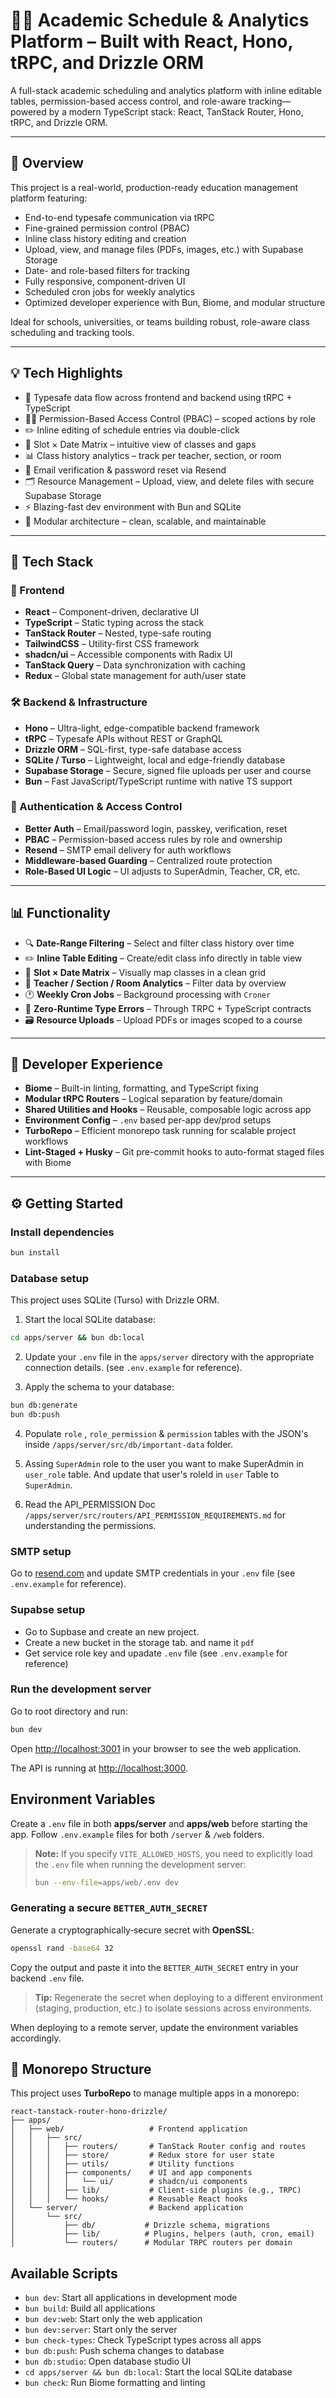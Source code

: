 # 🧑‍🏫 Academic Schedule & Analytics Platform – Built with React, Hono, tRPC, and Drizzle ORM

A full-stack academic scheduling and analytics platform with inline editable tables, permission-based access control, and role-aware tracking—powered by a modern TypeScript stack: React, TanStack Router, Hono, tRPC, and Drizzle ORM.

---

## 🌟 Overview

This project is a real-world, production-ready education management platform featuring:

- End-to-end typesafe communication via tRPC  
- Fine-grained permission control (PBAC)  
- Inline class history editing and creation
- Upload, view, and manage files (PDFs, images, etc.) with Supabase Storage
- Date- and role-based filters for tracking  
- Fully responsive, component-driven UI  
- Scheduled cron jobs for weekly analytics  
- Optimized developer experience with Bun, Biome, and modular structure

Ideal for schools, universities, or teams building robust, role-aware class scheduling and tracking tools.

---

## 💡 Tech Highlights

- 🔄 Typesafe data flow across frontend and backend using tRPC + TypeScript  
- 🧑‍🏫 Permission-Based Access Control (PBAC) – scoped actions by role  
- ✏️ Inline editing of schedule entries via double-click  
- 📅 Slot × Date Matrix – intuitive view of classes and gaps  
- 📊 Class history analytics – track per teacher, section, or room  
- 📨 Email verification & password reset via Resend  
- 🗂️ Resource Management – Upload, view, and delete files with secure Supabase Storage
- ⚡ Blazing-fast dev environment with Bun and SQLite  
- 🧩 Modular architecture – clean, scalable, and maintainable  

---

## 🔧 Tech Stack

### 🧱 Frontend

- **React** – Component-driven, declarative UI  
- **TypeScript** – Static typing across the stack  
- **TanStack Router** – Nested, type-safe routing  
- **TailwindCSS** – Utility-first CSS framework  
- **shadcn/ui** – Accessible components with Radix UI  
- **TanStack Query** – Data synchronization with caching  
- **Redux** – Global state management for auth/user state  

### 🛠 Backend & Infrastructure

- **Hono** – Ultra-light, edge-compatible backend framework  
- **tRPC** – Typesafe APIs without REST or GraphQL  
- **Drizzle ORM** – SQL-first, type-safe database access  
- **SQLite / Turso** – Lightweight, local and edge-friendly database  
- **Supabase Storage** – Secure, signed file uploads per user and course
- **Bun** – Fast JavaScript/TypeScript runtime with native TS support  

### 🔐 Authentication & Access Control

- **Better Auth** – Email/password login, passkey, verification, reset  
- **PBAC** – Permission-based access rules by role and ownership  
- **Resend** – SMTP email delivery for auth workflows  
- **Middleware-based Guarding** – Centralized route protection  
- **Role-Based UI Logic** – UI adjusts to SuperAdmin, Teacher, CR, etc.  

---

## 📊 Functionality

- 🔍 **Date-Range Filtering** – Select and filter class history over time  
- ✏️ **Inline Table Editing** – Create/edit class info directly in table view  
- 🧩 **Slot × Date Matrix** – Visually map classes in a clean grid  
- 🧠 **Teacher / Section / Room Analytics** – Filter data by overview  
- 🕐 **Weekly Cron Jobs** – Background processing with `Croner`  
- 🧼 **Zero-Runtime Type Errors** – Through TRPC + TypeScript contracts  
- 🗃️ **Resource Uploads** – Upload PDFs or images scoped to a course

---

## 🧪 Developer Experience

- **Biome** – Built-in linting, formatting, and TypeScript fixing  
- **Modular tRPC Routers** – Logical separation by feature/domain  
- **Shared Utilities and Hooks** – Reusable, composable logic across app  
- **Environment Config** – `.env` based per-app dev/prod setups  
- **TurboRepo** – Efficient monorepo task running for scalable project workflows  
- **Lint-Staged + Husky** – Git pre-commit hooks to auto-format staged files with Biome  

---

## ⚙️ Getting Started

### Install dependencies

```bash
bun install
```

### Database setup
This project uses SQLite (Turso) with Drizzle ORM.

1. Start the local SQLite database:

```bash
cd apps/server && bun db:local
```

2. Update your `.env` file in the `apps/server` directory with the appropriate connection details. (see `.env.example` for reference).

3. Apply the schema to your database:

```bash
bun db:generate
bun db:push
```
4. Populate `role` , `role_permission` & `permission` tables with the JSON's inside `/apps/server/src/db/important-data` folder. 

5. Assing `SuperAdmin` role to the user you want to make SuperAdmin in `user_role` table. And update that user's roleId in `user` Table to `SuperAdmin`.

6. Read the API_PERMISSION Doc `/apps/server/src/routers/API_PERMISSION_REQUIREMENTS.md` for understanding the permissions.

### SMTP setup
Go to [resend.com](https://resend.com) and update SMTP credentials in your `.env` file (see `.env.example` for reference).

### Supabse setup
- Go to Supbase and create an new project.
- Create a new bucket in the storage tab. and name it `pdf`
- Get service role key and upadate `.env` file (see `.env.example` for reference)

### Run the development server
Go to root directory and run: 
```bash
bun dev
```


Open [http://localhost:3001](http://localhost:3001) in your browser to see the web application.

The API is running at [http://localhost:3000](http://localhost:3000).

## Environment Variables

Create a `.env` file in both **apps/server** and **apps/web** before starting the app. Follow `.env.example` files for both `/server` & `/web` folders.


> **Note:** If you specify `VITE_ALLOWED_HOSTS`, you need to explicitly load the `.env` file when running the development server:
>
> ```bash
> bun --env-file=apps/web/.env dev
> ```

### Generating a secure `BETTER_AUTH_SECRET`

Generate a cryptographically‑secure secret with **OpenSSL**:

```bash
openssl rand -base64 32
```

Copy the output and paste it into the `BETTER_AUTH_SECRET` entry in your backend `.env` file.

> **Tip:** Regenerate the secret when deploying to a different environment (staging, production, etc.) to isolate sessions across environments.


When deploying to a remote server, update the environment variables accordingly.

## 🧰 Monorepo Structure
This project uses **TurboRepo** to manage multiple apps in a monorepo:

```
react-tanstack-router-hono-drizzle/
├── apps/
│   ├── web/                   # Frontend application
│   │   ├── src/
│   │   │   ├── routers/       # TanStack Router config and routes
│   │   │   ├── store/         # Redux store for user state
│   │   │   ├── utils/         # Utility functions
│   │   │   ├── components/    # UI and app components
│   │   │   │   └── ui/        # shadcn/ui components
│   │   │   ├── lib/           # Client-side plugins (e.g., TRPC)
│   │   │   └── hooks/         # Reusable React hooks
│   └── server/                # Backend application
│       └── src/
│           ├── db/           # Drizzle schema, migrations
│           ├── lib/          # Plugins, helpers (auth, cron, email)
│           └── routers/      # Modular TRPC routers per domain
```

## Available Scripts

- `bun dev`: Start all applications in development mode
- `bun build`: Build all applications
- `bun dev:web`: Start only the web application
- `bun dev:server`: Start only the server
- `bun check-types`: Check TypeScript types across all apps
- `bun db:push`: Push schema changes to database
- `bun db:studio`: Open database studio UI
- `cd apps/server && bun db:local`: Start the local SQLite database
- `bun check`: Run Biome formatting and linting
